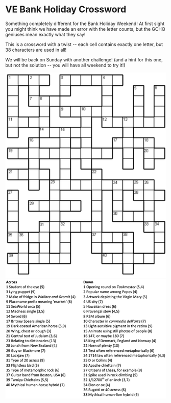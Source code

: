 # VE Bank Holiday Crossword

Something completely different for the Bank Holiday Weekend! At first sight you might think we have made an error with the letter counts, but the GCHQ geniuses mean exactly what they say!

This is a crossword with a twist -- each cell contains exactly one letter, but 38 characters are used in all!

We will be back on Sunday with another challenge! (and a hint for this one, but not the solution -- you will have all weekend to try it!)

![](38-letters-crossword-768x980.png)
![](38-letters-crossword-clues.png)
